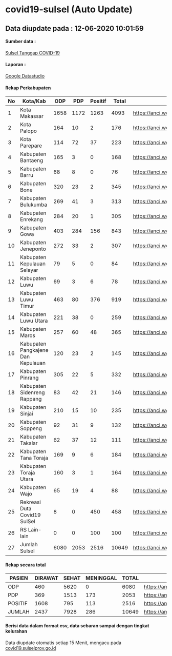 
# covid19-sulsel (Auto Update)

## Data diupdate pada : 12-06-2020 10:01:59

#### Sumber data :
[Sulsel Tanggap COVID-19](https://covid19.sulselprov.go.id)

#### Laporan :
[Google Datastudio](https://datastudio.google.com/s/jythWGc1j4w)

#### Rekap Perkabupaten 
|No|Kota/Kab|ODP|PDP|Positif|Total|Link|
| --- | --- | --- | --- | --- | --- | --- |
|1|Kota Makassar|1658|1172|1263|4093|https://anci.web.id/cor/kota_makassar|
|2|Kota Palopo|164|10|2|176|https://anci.web.id/cor/kota_palopo|
|3|Kota Parepare|114|72|37|223|https://anci.web.id/cor/kota_parepare|
|4|Kabupaten Bantaeng|165|3|0|168|https://anci.web.id/cor/kabupaten_bantaeng|
|5|Kabupaten Barru|68|8|0|76|https://anci.web.id/cor/kabupaten_barru|
|6|Kabupaten Bone|320|23|2|345|https://anci.web.id/cor/kabupaten_bone|
|7|Kabupaten Bulukumba|269|41|3|313|https://anci.web.id/cor/kabupaten_bulukumba|
|8|Kabupaten Enrekang|284|20|1|305|https://anci.web.id/cor/kabupaten_enrekang|
|9|Kabupaten Gowa|403|284|156|843|https://anci.web.id/cor/kabupaten_gowa|
|10|Kabupaten Jeneponto|272|33|2|307|https://anci.web.id/cor/kabupaten_jeneponto|
|11|Kabupaten Kepulauan Selayar|79|5|0|84|https://anci.web.id/cor/kabupaten_kepulauan_selayar|
|12|Kabupaten Luwu|69|3|6|78|https://anci.web.id/cor/kabupaten_luwu|
|13|Kabupaten Luwu Timur|463|80|376|919|https://anci.web.id/cor/kabupaten_luwu_timur|
|14|Kabupaten Luwu Utara|221|38|0|259|https://anci.web.id/cor/kabupaten_luwu_utara|
|15|Kabupaten Maros|257|60|48|365|https://anci.web.id/cor/kabupaten_maros|
|16|Kabupaten Pangkajene Dan Kepulauan|120|23|2|145|https://anci.web.id/cor/kabupaten_pangkajene_dan_kepulauan|
|17|Kabupaten Pinrang|305|22|5|332|https://anci.web.id/cor/kabupaten_pinrang|
|18|Kabupaten Sidenreng Rappang|83|42|21|146|https://anci.web.id/cor/kabupaten_sidenreng_rappang|
|19|Kabupaten Sinjai|210|15|10|235|https://anci.web.id/cor/kabupaten_sinjai|
|20|Kabupaten Soppeng|92|31|9|132|https://anci.web.id/cor/kabupaten_soppeng|
|21|Kabupaten Takalar|62|37|12|111|https://anci.web.id/cor/kabupaten_takalar|
|22|Kabupaten Tana Toraja|169|9|6|184|https://anci.web.id/cor/kabupaten_tana_toraja|
|23|Kabupaten Toraja Utara|160|3|1|164|https://anci.web.id/cor/kabupaten_toraja_utara|
|24|Kabupaten Wajo|65|19|4|88|https://anci.web.id/cor/kabupaten_wajo|
|25|Rekreasi Duta Covid19 SulSel|8|0|450|458|https://anci.web.id/cor/rekreasi_duta_covid19_sulsel|
|26|RS Lain-lain|0|0|100|100|https://anci.web.id/cor/rs_lain-lain|
|27|Jumlah Sulsel|6080|2053|2516|10649|https://anci.web.id/cor/jumlah_sulsel|

#### Rekap secara total

| PASIEN | DIRAWAT | SEHAT | MENINGGAL | TOTAL | LINK |
| ---- | -------- | ---- | ---- |  ---- | ---- |
| ODP | 460 | 5620 | 0 | 6080 | https://anci.web.id/cor/odp_detail.html |
| PDP | 369 | 1513 | 173 | 2053 | https://anci.web.id/cor/pdp_detail.html |
| POSITIF | 1608 | 795 | 113 | 2516 | https://anci.web.id/cor/positif_detail.html |
| JUMLAH | 2437 | 7928 | 286 | 10649 | https://anci.web.id/cor/jumlah_sulsel/ |

 
#### Berisi data dalam format csv, data sebaran sampai dengan tingkat kelurahan

Data diupdate otomatis setiap 15 Menit, mengacu pada [covid19.sulselprov.go.id](https://covid19.sulselprov.go.id)

